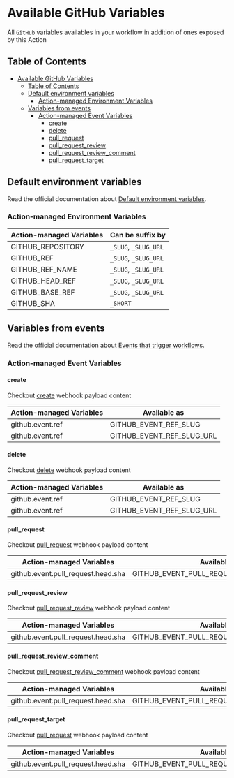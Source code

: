 # Available GitHub Variables

All `GitHub` variables availables in your workflow in addition of ones exposed by this Action

## Table of Contents

- [Available GitHub Variables](#available-github-variables)
  - [Table of Contents](#table-of-contents)
  - [Default environment variables](#default-environment-variables)
    - [Action-managed Environment Variables](#action-managed-environment-variables)
  - [Variables from events](#variables-from-events)
    - [Action-managed Event Variables](#action-managed-event-variables)
      - [create](#create)
      - [delete](#delete)
      - [pull\_request](#pull_request)
      - [pull\_request\_review](#pull_request_review)
      - [pull\_request\_review\_comment](#pull_request_review_comment)
      - [pull\_request\_target](#pull_request_target)

## Default environment variables

Read the official documentation about [Default environment variables][1].

### Action-managed Environment Variables

| Action-managed Variables | Can be suffix by |
| ------------------------ | --------------- |
| GITHUB_REPOSITORY | `_SLUG`, `_SLUG_URL` |
| GITHUB_REF | `_SLUG`, `_SLUG_URL` |
| GITHUB_REF_NAME | `_SLUG`, `_SLUG_URL` |
| GITHUB_HEAD_REF | `_SLUG`, `_SLUG_URL` |
| GITHUB_BASE_REF | `_SLUG`, `_SLUG_URL` |
| GITHUB_SHA | `_SHORT` |

## Variables from events

Read the official documentation about [Events that trigger workflows][2].

### Action-managed Event Variables

#### create

Checkout [create][3] webhook payload content

| Action-managed Variables | Available as |
| ------------------------ | ------------ |
| github.event.ref | GITHUB_EVENT_REF_SLUG |
| github.event.ref | GITHUB_EVENT_REF_SLUG_URL |

#### delete

Checkout [delete][4] webhook payload content

| Action-managed Variables | Available as |
| ------------------------ | ------------ |
| github.event.ref | GITHUB_EVENT_REF_SLUG |
| github.event.ref | GITHUB_EVENT_REF_SLUG_URL |

#### pull_request

Checkout [pull_request][5] webhook payload content

| Action-managed Variables | Available as |
| ------------------------ | ------------ |
| github.event.pull_request.head.sha | GITHUB_EVENT_PULL_REQUEST_HEAD_SHA_SHORT |

#### pull_request_review

Checkout [pull_request_review][6] webhook payload content

| Action-managed Variables | Available as |
| ------------------------ | ------------ |
| github.event.pull_request.head.sha | GITHUB_EVENT_PULL_REQUEST_HEAD_SHA_SHORT |

#### pull_request_review_comment

Checkout [pull_request_review_comment][7] webhook payload content

| Action-managed Variables | Available as |
| ------------------------ | ------------ |
| github.event.pull_request.head.sha | GITHUB_EVENT_PULL_REQUEST_HEAD_SHA_SHORT |

#### pull_request_target

Checkout [pull_request][5] webhook payload content

| Action-managed Variables | Available as |
| ------------------------ | ------------ |
| github.event.pull_request.head.sha | GITHUB_EVENT_PULL_REQUEST_HEAD_SHA_SHORT |

[1]: https://docs.github.com/en/actions/reference/environment-variables#default-environment-variables
[2]: https://docs.github.com/en/actions/reference/events-that-trigger-workflows
[3]: https://docs.github.com/en/developers/webhooks-and-events/webhook-events-and-payloads#create
[4]: https://docs.github.com/en/developers/webhooks-and-events/webhook-events-and-payloads#delete
[5]: https://docs.github.com/en/developers/webhooks-and-events/webhook-events-and-payloads#pull_request
[6]: https://docs.github.com/en/developers/webhooks-and-events/webhook-events-and-payloads#pull_request_review
[7]: https://docs.github.com/en/developers/webhooks-and-events/webhook-events-and-payloads#pull_request_review_comment
